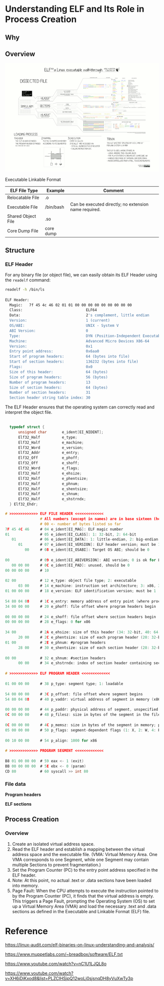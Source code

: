 # Understanding ELF and Its Role in Process Creation

## Why

## Overview

![Alt text](image.png)

Executable Linkable Format

| **ELF File Type** | **Example** | **Comment** |
| --- | --- | --- |
| Relocatable File | .o |  |
| Executable File | /bin/bash | Can be executed directly; no extension name required. |
| Shared Object File | .so |  |
| Core Dump File | core dump |  |

## Structure

### ELF Header

For any binary file (or object file), we can easily obtain its ELF Header using the `readelf` command:

```bash
readelf -h /bin/ls

ELF Header:
  Magic:   7f 45 4c 46 02 01 01 00 00 00 00 00 00 00 00 00
  Class:                             ELF64
  Data:                              2's complement, little endian
  Version:                           1 (current)
  OS/ABI:                            UNIX - System V
  ABI Version:                       0
  Type:                              DYN (Position-Independent Executable file)
  Machine:                           Advanced Micro Devices X86-64
  Version:                           0x1
  Entry point address:               0x6aa0
  Start of program headers:          64 (bytes into file)
  Start of section headers:          136232 (bytes into file)
  Flags:                             0x0
  Size of this header:               64 (bytes)
  Size of program headers:           56 (bytes)
  Number of program headers:         13
  Size of section headers:           64 (bytes)
  Number of section headers:         31
  Section header string table index: 30
```

The ELF Header ensures that the operating system can correctly read and interpret the object file.

```c

  typedef struct {
      unsigned char       e_ident[EI_NIDENT];
      Elf32_Half          e_type;
      Elf32_Half          e_machine;
      Elf32_Word          e_version;
      Elf32_Addr          e_entry;
      Elf32_Off           e_phoff;
      Elf32_Off           e_shoff;
      Elf32_Word          e_flags;
      Elf32_Half          e_ehsize;
      Elf32_Half          e_phentsize;
      Elf32_Half          e_phnum;
      Elf32_Half          e_shentsize;
      Elf32_Half          e_shnum;
      Elf32_Half          e_shstrndx;
  } Elf32_Ehdr;
```

```c
# >>>>>>>>>>>>> ELF FILE HEADER <<<<<<<<<<<<< 
                # All numbers (except in names) are in base sixteen (hexadecimal)
                # 00 <- number of bytes listed so far
7F 45 4C 46     # 04 e_ident[EI_MAG]: ELF magic number
01              # 05 e_ident[EI_CLASS]: 1: 32-bit, 2: 64-bit
   01           # 06 e_ident[EI_DATA]: 1: little-endian, 2: big-endian
      01        # 07 e_ident[EI_VERSION]: ELF header version; must be 1
         00     # 08 e_ident[EI_OSABI]: Target OS ABI; should be 0

00              # 09 e_ident[EI_ABIVERSION]: ABI version; 0 is ok for Linux
   00 00 00     # 0C e_ident[EI_PAD]: unused, should be 0
00 00 00 00     # 10

02 00           # 12 e_type: object file type; 2: executable
      03 00     # 14 e_machine: instruction set architecture; 3: x86, 3E: amd64
01 00 00 00     # 18 e_version: ELF identification version; must be 1

54 80 04 08     # 1C e_entry: memory address of entry point (where process starts)
34 00 00 00     # 20 e_phoff: file offset where program headers begin

00 00 00 00     # 24 e_shoff: file offset where section headers begin
00 00 00 00     # 28 e_flags: 0 for x86

34 00           # 2A e_ehsize: size of this header (34: 32-bit, 40: 64-bit)
      20 00     # 2C e_phentsize: size of each program header (20: 32-bit, 38: 64-bit)
01 00           # 2E e_phnum: #program headers
      28 00     # 30 e_shentsize: size of each section header (28: 32-bit, 40: 64-bit)

00 00           # 32 e_shnum: #section headers
      00 00     # 34 e_shstrndx: index of section header containing section names

# >>>>>>>>>>>>> ELF PROGRAM HEADER <<<<<<<<<<<<< 

01 00 00 00     # 38 p_type: segment type; 1: loadable

54 00 00 00     # 3C p_offset: file offset where segment begins
54 80 04 08     # 40 p_vaddr: virtual address of segment in memory (x86: 08048054)
    
00 00 00 00     # 44 p_paddr: physical address of segment, unspecified by 386 supplement
0C 00 00 00     # 48 p_filesz: size in bytes of the segment in the file image ############

0C 00 00 00     # 4C p_memsz: size in bytes of the segment in memory; p_filesz <= p_memsz
05 00 00 00     # 50 p_flags: segment-dependent flags (1: X, 2: W, 4: R)

00 10 00 00     # 54 p_align: 1000 for x86

# >>>>>>>>>>>>> PROGRAM SEGMENT <<<<<<<<<<<<< 

B8 01 00 00 00  # 59 eax <- 1 (exit)
BB 00 00 00 00  # 5E ebx <- 0 (param)
CD 80           # 60 syscall >> int 80
```


### File data

**Program headers**

**ELF sections**

## Process Creation

### Overview

1. Create an isolated virtual address space.
2. Read the ELF header and establish a mapping between the virtual address space and the executable file. (VMA: Virtual Memory Area. One VMA corresponds to one Segment, while one Segment may contain multiple Sections to prevent fragmentation.)
3. Set the Program Counter (PC) to the entry point address specified in the ELF header.
4. Note: At this point, no actual .text or .data sections have been loaded into memory.
5. Page Fault: When the CPU attempts to execute the instruction pointed to by the Program Counter (PC), it finds that the virtual address is empty. This triggers a Page Fault, prompting the Operating System (OS) to set up a Virtual Memory Area (VMA) and load the necessary .text and .data sections as defined in the Executable and Linkable Format (ELF) file.

# Reference

https://linux-audit.com/elf-binaries-on-linux-understanding-and-analysis/

https://www.muppetlabs.com/~breadbox/software/ELF.txt

https://www.youtube.com/watch?v=nC1U1LJQL8o

https://www.youtube.com/watch?v=XH6jDiKxod8&list=PLZCIHSjpQ12woLj0sjsnqDH8yVuXwTy3p
